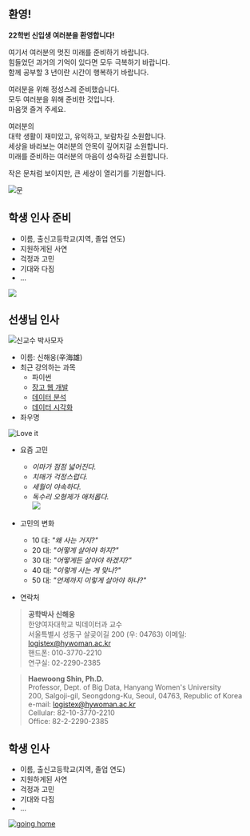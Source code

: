 
## 환영!

**22학번 신입생 여러분을 환영합니다!**   

여기서 여러분의 멋진 미래를 준비하기 바랍니다.  
힘들었던 과거의 기억이 있다면 모두 극복하기 바랍니다.  
함께 공부할 3 년이란 시간이 행복하기 바랍니다.  

여러분을 위해 정성스레 준비했습니다.  
모두 여러분을 위해 준비한 것입니다.  
마음껏 즐겨 주세요.  

여러분의  
대학 생활이 재미있고, 유익하고, 보람차길 소원합니다.  
세상을 바라보는 여러분의 안목이 깊어지길 소원합니다.  
미래를 준비하는 여러분의 마음이 성숙하길 소원합니다.   

작은 문처럼 보이지만, 큰 세상이 열리기를 기원합니다.

![문](https://images.unsplash.com/photo-1524662024870-89fca9b3ab6c?ixid=MXwxMjA3fDB8MHxzZWFyY2h8MTU5fHxmcmVzaG1hbiUyMHdlbGNvbWUlMjBjb25ncmF0dWxhdGlvbnxlbnwwfHwwfA%3D%3D&ixlib=rb-1.2.1&auto=format&fit=crop&w=500&q=60)

## 학생 인사 준비
- 이름, 출신고등학교(지역, 졸업 연도)
- 지원하게된 사연
- 걱정과 고민
- 기대와 다짐
- ...

![](https://gpimg.godpeople.com/2020/04/sns_200429.jpg)

## 선생님 인사
![신교수 박사모자](https://user-images.githubusercontent.com/10287629/103825781-da345780-50b8-11eb-8f34-1e1a98b2049e.png)
- 이름: 신해웅(辛海雄)
- 최근 강의하는 과목
  - 파이썬
  - [장고 웹 개발](https://logistex2021.pythonanywhere.com/)
  - [데이터 분석](https://colab.research.google.com/github/logistex/py4ds/blob/main/py4ds.ipynb?hl=ko#scrollTo=db03870d)
  - [데이터 시각화](https://logistex2021.pythonanywhere.com/chart/alt-interactive/)
- 좌우명

![Love it](https://user-images.githubusercontent.com/10287629/104137834-14686680-53e3-11eb-86a2-1f678016c49c.png)

- 요즘 고민
    - *이마가 점점 넓어진다.*
    - *치매가 걱정스럽다.*
    - *세월이 야속하다.*
    - *독수리 오형제가 애처롭다.*  
    ![](https://encrypted-tbn0.gstatic.com/images?q=tbn:ANd9GcSK3v1Nn1KltTVE1Kh2nXFIhaJ-_MTWfCL7JQ&usqp=CAU)

- 고민의 변화  

  - 10 대: *"왜 사는 거지?"*  
  - 20 대: *"어떻게 살아야 하지?"*  
  - 30 대: *"어떻게든 살아야 하겠지?"*  
  - 40 대: *"이렇게 사는 게 맞나?"*  
  - 50 대: *"언제까지 이렇게 살아야 하나?"*

- 연락처

> **공학박사 신해웅**  
한양여자대학교 빅데이터과 교수  
서울특별시 성동구 살곶이길 200 (우: 04763)
이메일: logistex@hywoman.ac.kr  
핸드폰: 010-3770-2210    
연구실: 02-2290-2385

> **Haewoong Shin, Ph.D.**  
Professor, Dept. of Big Data, Hanyang Women's University  
200, Salgoji-gil, Seongdong-Ku, Seoul, 04763, Republic of Korea  
e-mail: logistex@hywoman.ac.kr  
Cellular: 82-10-3770-2210    
Office: 82-2-2290-2385  

## 학생 인사
- 이름, 출신고등학교(지역, 졸업 연도)
- 지원하게된 사연
- 걱정과 고민
- 기대와 다짐
- ...

[![going home](https://user-images.githubusercontent.com/10287629/104793991-511fcd80-57e8-11eb-86c8-27356c8dd83d.png)](https://logistex.github.io/smart_IT/)
